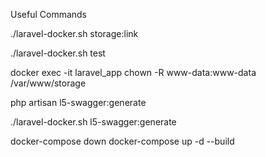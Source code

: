 Useful Commands

./laravel-docker.sh storage:link

./laravel-docker.sh test  

docker exec -it laravel_app chown -R www-data:www-data /var/www/storage

php artisan l5-swagger:generate

./laravel-docker.sh l5-swagger:generate


docker-compose down
docker-compose up -d --build
